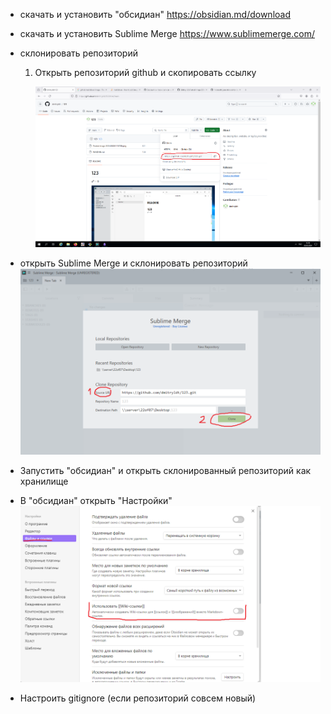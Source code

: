 - скачать и установить "обсидиан" https://obsidian.md/download
- скачать и установить Sublime Merge https://www.sublimemerge.com/
- склонировать репозиторий 
  1) Открыть репозиторий github и скопировать ссылку 
  
     ![](img/Pasted%20image%2020240328122039.png)
 - открыть Sublime Merge и склонировать репозиторий 
   ![](img/Pasted%20image%2020240328122745.png)
- Запустить "обсидиан" и открыть склонированный репозиторий как хранилище  
- В "обсидиан" открыть "Настройки" 
  ![](img/Pasted%20image%2020240328123243.png)
  
- Настроить gitignore (если репозиторий совсем новый) 